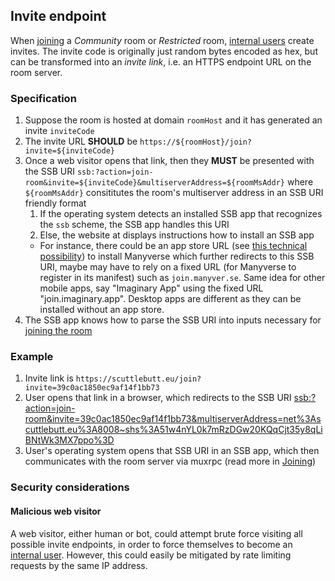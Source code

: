## Invite endpoint

When [joining](Joining.md) a *Community* room or *Restricted* room, [internal users](../Stakeholders/Internal%20user.md) create invites. The invite code is originally just random bytes encoded as hex, but can be transformed into an *invite link*, i.e. an HTTPS endpoint URL on the room server.

### Specification

1. Suppose the room is hosted at domain `roomHost` and it has generated an invite `inviteCode`
1. The invite URL **SHOULD** be `https://${roomHost}/join?invite=${inviteCode}`
1. Once a web visitor opens that link, then they **MUST** be presented with the SSB URI `ssb:?action=join-room&invite=${inviteCode}&multiserverAddress=${roomMsAddr}` where `${roomMsAddr}` consititutes the room's multiserver address in an SSB URI friendly format
    1. If the operating system detects an installed SSB app that recognizes the `ssb` scheme, the SSB app handles this URI
    1. Else, the website at displays instructions how to install an SSB app
      - For instance, there could be an app store URL (see [this technical possibility](https://stackoverflow.com/questions/28744167/android-deep-linking-use-the-same-link-for-the-app-and-the-play-store)) to install Manyverse which further redirects to this SSB URI, maybe may have to rely on a fixed URL (for Manyverse to register in its manifest) such as `join.manyver.se`. Same idea for other mobile apps, say "Imaginary App" using the fixed URL "join.imaginary.app". Desktop apps are different as they can be installed without an app store.
1. The SSB app knows how to parse the SSB URI into inputs necessary for [joining the room](Joining.md)

### Example

1. Invite link is `https://scuttlebutt.eu/join?invite=39c0ac1850ec9af14f1bb73`
1. User opens that link in a browser, which redirects to the SSB URI [ssb:?action=join-room&invite=39c0ac1850ec9af14f1bb73&multiserverAddress=net%3Ascuttlebutt.eu%3A8008~shs%3A51w4nYL0k7mRzDGw20KQqCjt35y8qLiBNtWk3MX7ppo%3D](ssb:?action=join-room&invite=39c0ac1850ec9af14f1bb73&multiserverAddress=net%3Ascuttlebutt.eu%3A8008~shs%3A51w4nYL0k7mRzDGw20KQqCjt35y8qLiBNtWk3MX7ppo%3D)
1. User's operating system opens that SSB URI in an SSB app, which then communicates with the room server via muxrpc (read more in [Joining](Joining.md))

### Security considerations

#### Malicious web visitor

A web visitor, either human or bot, could attempt brute force visiting all possible invite endpoints, in order to force themselves to become an [internal user](../Stakeholders/Internal%20user.md). However, this could easily be mitigated by rate limiting requests by the same IP address.
